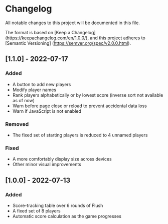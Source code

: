 # Changelog

All notable changes to this project
will be documented in this file.

The format is based on [Keep a Changelog]
(https://keepachangelog.com/en/1.0.0/),
and this project adheres to [Semantic Versioning]
(https://semver.org/spec/v2.0.0.html).

## [1.1.0] - 2022-07-17

### Added 

- A button to add new players
- Modify player names
- Rank players alphabetically or by lowest score
  (inverse sort not available as of now)
- Warn before page close or reload to prevent accidental data loss
- Warn if JavaScript is not enabled

### Removed

- The fixed set of starting players is reduced to 4 unnamed players

### Fixed

- A more comfortably display size across devices
- Other minor visual improvements

## [1.0.0] - 2022-07-13

### Added

- Score-tracking table over 6 rounds of Flush
- A fixed set of 8 players
- Automatic score calculation as the game progresses
